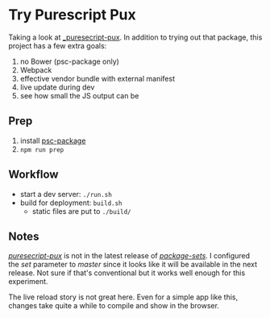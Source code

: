# Try Purescript Pux

Taking a look at
[_puresecript-pux](_https://github.com/alexmingoia/purescript-pux).
In addition to trying out that package, this project has a few
extra goals:

1. no Bower (psc-package only)
2. Webpack
3. effective vendor bundle with external manifest
4. live update during dev
5. see how small the JS output can be

## Prep

1. install
[psc-package](https://github.com/purescript/psc-package/releases)
2. `npm run prep`

## Workflow

- start a dev server: `./run.sh`
- build for deployment: `build.sh`
    - static files are put to `./build/`

## Notes

[_puresecript-pux_](https://github.com/alexmingoia/purescript-pux) is not in the latest release of
[_package-sets_](https://github.com/purescript/package-sets). I
configured the _set_ parameter to _master_ since it looks like it
will be available in the next release. Not sure if that's
conventional but it works well enough for this experiment.

The live reload story is not great here. Even for a simple app like
this, changes take quite a while to compile and show in the browser.
